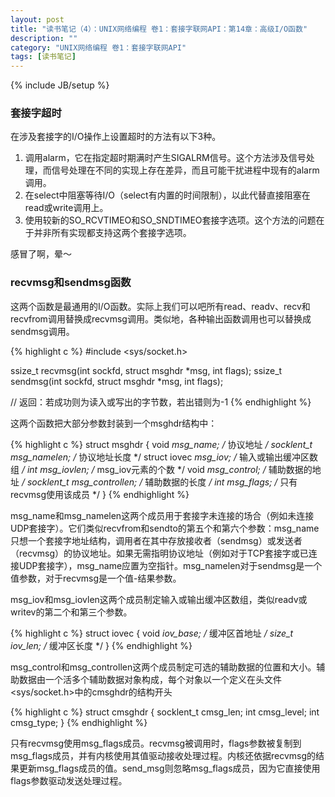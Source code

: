 ```yaml
---
layout: post
title: "读书笔记（4）：UNIX网络编程 卷1：套接字联网API：第14章：高级I/O函数"
description: ""
category: "UNIX网络编程 卷1：套接字联网API"
tags: [读书笔记]
---
```

{% include JB/setup %}

### 套接字超时

在涉及套接字的I/O操作上设置超时的方法有以下3种。

1. 调用alarm，它在指定超时期满时产生SIGALRM信号。这个方法涉及信号处理，而信号处理在不同的实现上存在差异，而且可能干扰进程中现有的alarm调用。
2. 在select中阻塞等待I/O（select有内置的时间限制），以此代替直接阻塞在read或write调用上。
3. 使用较新的SO_RCVTIMEO和SO_SNDTIMEO套接字选项。这个方法的问题在于并非所有实现都支持这两个套接字选项。

感冒了啊，晕～

### recvmsg和sendmsg函数

这两个函数是最通用的I/O函数。实际上我们可以吧所有read、readv、recv和recvfrom调用替换成recvmsg调用。类似地，各种输出函数调用也可以替换成sendmsg调用。

{% highlight c %}
#include <sys/socket.h>

ssize_t recvmsg(int sockfd, struct msghdr *msg, int flags);
ssize_t sendmsg(int sockfd, struct msghdr *msg, int flags);

// 返回：若成功则为读入或写出的字节数，若出错则为-1
{% endhighlight %}

这两个函数把大部分参数封装到一个msghdr结构中：

{% highlight c %}
struct msghdr {
	void		   *msg_name;			/* 协议地址 */
	socklent_t		msg_namelen;		/* 协议地址长度 */
	struct iovec   *msg_iov;			/* 输入或输出缓冲区数组 */
	int 			msg_iovlen;			/* msg_iov元素的个数 */
	void		   *msg_control;		/* 辅助数据的地址 */
	socklent_t	   	msg_controllen;		/* 辅助数据的长度 */
	int 			msg_flags;			/* 只有recvmsg使用该成员 */
}
{% endhighlight %}

msg_name和msg_namelen这两个成员用于套接字未连接的场合（例如未连接UDP套接字）。它们类似recvfrom和sendto的第五个和第六个参数：msg_name只想一个套接字地址结构，调用者在其中存放接收者（sendmsg）或发送者（recvmsg）的协议地址。如果无需指明协议地址（例如对于TCP套接字或已连接UDP套接字），msg_name应置为空指针。msg_namelen对于sendmsg是一个值参数，对于recvmsg是一个值-结果参数。

msg_iov和msg_iovlen这两个成员制定输入或输出缓冲区数组，类似readv或writev的第二个和第三个参数。

{% highlight c %}
struct iovec {
	void   *iov_base;	/* 缓冲区首地址 */
	size_t	iov_len;	/* 缓冲区长度 */
}
{% endhighlight %}

msg_control和msg_controllen这两个成员制定可选的辅助数据的位置和大小。辅助数据由一个活多个辅助数据对象构成，每个对象以一个定义在头文件<sys/socket.h>中的cmsghdr的结构开头

{% highlight c %}
struct cmsghdr {
	socklent_t 		cmsg_len;
	int 			cmsg_level;
	int 			cmsg_type;
}
{% endhighlight %}

只有recvmsg使用msg_flags成员。recvmsg被调用时，flags参数被复制到msg_flags成员，并有内核使用其值驱动接收处理过程。内核还依据recvmsg的结果更新msg_flags成员的值。send_msg则忽略msg_flags成员，因为它直接使用flags参数驱动发送处理过程。